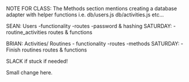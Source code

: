 NOTE FOR CLASS: The Methods section mentions creating a database adapter with helper functions i.e. db/users.js db/activities.js etc...

SEAN: Users 
    -functionality
    -routes
    -password & hashing
    SATURDAY:
    -routine_activities routes & functions

BRIAN: Activities/ Routines
    - functionality
    -routes
    -methods 
    SATURDAY:
    -Finish routines routes & functions

SLACK if stuck if needed!

Small change here. 
